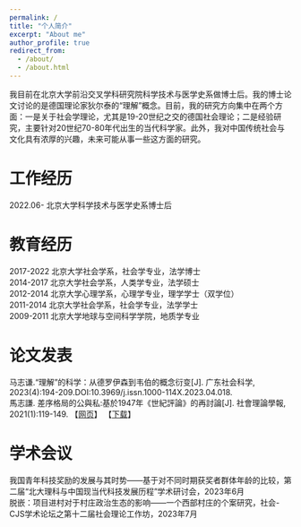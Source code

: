 ```yaml
---
permalink: /
title: "个人简介"
excerpt: "About me"
author_profile: true
redirect_from: 
  - /about/
  - /about.html
---
```


我目前在北京大学前沿交叉学科研究院科学技术与医学史系做博士后。我的博士论文讨论的是德国理论家狄尔泰的“理解”概念。目前，我的研究方向集中在两个方面：一是关于社会学理论，尤其是19-20世纪之交的德国社会理论；二是经验研究，主要针对20世纪70-80年代出生的当代科学家。此外，我对中国传统社会与文化具有浓厚的兴趣，未来可能从事一些这方面的研究。  

#  工作经历
2022.06- 北京大学科学技术与医学史系博士后  

#  教育经历
2017-2022 北京大学社会学系，社会学专业，法学博士  
2014-2017 北京大学社会学系，人类学专业，法学硕士  
2012-2014 北京大学心理学系，心理学专业，理学学士（双学位）  
2011-2014 北京大学社会学系，社会学专业，法学学士  
2009-2011 北京大学地球与空间科学学院，地质学专业  

# 论文发表
马志谦.“理解”的科学：从德罗伊森到韦伯的概念衍变[J]. 广东社会科学, 2023(4):194-209.DOI:10.3969/j.issn.1000-114X.2023.04.018.  
馬志謙. 差序格局的公與私:基於1947年《世紀評論》的再討論[J]. 社會理論學報, 2021(1):119-149. 
【[网页](http://www.shehui.pku.edu.cn/second/index.aspx?nodeid=51)】 【[下载](files/20210630.pdf)】

# 学术会议
我国青年科技奖励的发展与其时势——基于对不同时期获奖者群体年龄的比较，第二届“北大理科与中国现当代科技发展历程”学术研讨会，2023年6月  
脱嵌：项目进村对于村庄政治生态的影响——一个西部村庄的个案研究，社会-CJS学术论坛之第十二届社会理论工作坊，2023年7月
